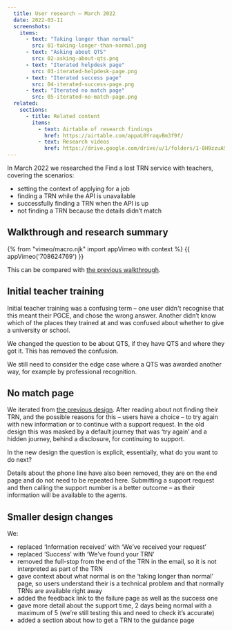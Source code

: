 ```yaml
---
  title: User research – March 2022
  date: 2022-03-11
  screenshots:
    items:
      - text: "Taking longer than normal"
        src: 01-taking-longer-than-normal.png
      - text: "Asking about QTS"
        src: 02-asking-about-qts.png
      - text: "Iterated helpdesk page"
        src: 03-iterated-helpdesk-page.png
      - text: "Iterated success page"
        src: 04-iterated-success-page.png
      - text: "Iterated no match page"
        src: 05-iterated-no-match-page.png
  related:
    sections:
      - title: Related content
        items:
          - text: Airtable of research findings
            href: https://airtable.com/appaL0YraqvBm3f9f/
          - text: Research videos
            href: https://drive.google.com/drive/u/1/folders/1-8H9zzuASJW8k8F7vHzYC2TunONjaIU9
---
```


In March 2022 we researched the Find a lost TRN service with teachers, covering the scenarios:

- setting the context of applying for a job
- finding a TRN while the API is unavailable
- successfully finding a TRN when the API is up
- not finding a TRN because the details didn’t match

## Walkthrough and research summary

{% from "vimeo/macro.njk" import appVimeo with context %}
{{ appVimeo('708624769') }}

This can be compared with [the previous walkthrough](/find-a-lost-trn/api-down-iteration/#video-walkthrough).

## Initial teacher training

Initial teacher training  was a confusing term – one user didn't recognise that this meant their PGCE, and chose the wrong answer. Another didn’t know which of the places they trained at and was confused about whether to give a university or school.

We changed the question to be about QTS, if they have QTS and where they got it. This has removed the confusion.

We still need to consider the edge case where a QTS was awarded another way, for example by professional recognition.

## No match page

We iterated from [the previous design](/find-a-lost-trn/no-match/). After reading about not finding their TRN, and the possible reasons for this – users have a choice – to try again with new information or to continue with a support request. In the old design this was masked by a default journey that was ‘try again’ and a hidden journey, behind a disclosure, for continuing to support.

In the new design the question is explicit, essentially, what do you want to do next?

Details about the phone line have also been removed, they are on the end page and do not need to be repeated here. Submitting a support request and then calling the support number is a better outcome – as their information will be available to the agents.

## Smaller design changes

We:

- replaced ‘Information received’ with ‘We’ve received your request’
- replaced ‘Success’ with ‘We’ve found your TRN’
- removed the full-stop from the end of the TRN in the email, so it is not interpreted as part of the TRN
- gave context about what normal is on the ‘taking longer than normal’ page, so users understand their is a technical problem and that normally TRNs are available right away
- added the feedback link to the failure page as well as the success one
- gave more detail about the support time, 2 days being normal with a maximum of 5 (we’re still testing this and need to check it’s accurate)
- added a section about how to get a TRN to the guidance page
